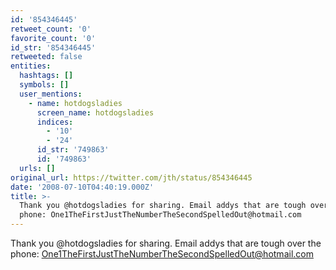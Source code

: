 ```yaml
---
id: '854346445'
retweet_count: '0'
favorite_count: '0'
id_str: '854346445'
retweeted: false
entities:
  hashtags: []
  symbols: []
  user_mentions:
    - name: hotdogsladies
      screen_name: hotdogsladies
      indices:
        - '10'
        - '24'
      id_str: '749863'
      id: '749863'
  urls: []
original_url: https://twitter.com/jth/status/854346445
date: '2008-07-10T04:40:19.000Z'
title: >-
  Thank you @hotdogsladies for sharing. Email addys that are tough over the
  phone: One1TheFirstJustTheNumberTheSecondSpelledOut@hotmail.com
---
```


Thank you @hotdogsladies for sharing. Email addys that are tough over the phone: One1TheFirstJustTheNumberTheSecondSpelledOut@hotmail.com